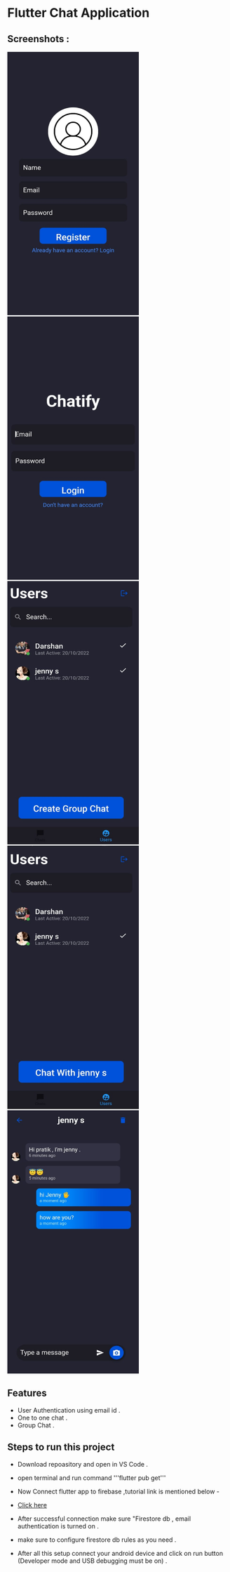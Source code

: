 
# Flutter Chat Application 



## Screenshots :
<img src="https://github.com/thisispratik01/chatify/blob/main/ss/register.jpeg" width="300" height="600" />
<img src="https://github.com/thisispratik01/chatify/blob/main/ss/login.jpeg" width="300" height="600" /> 
<img src="https://github.com/thisispratik01/chatify/blob/main/ss/groupchat.jpeg" width="300" height="600" />
<img src="https://github.com/thisispratik01/chatify/blob/main/ss/onetoone.jpeg" width="300" height="600" />
<img src="https://github.com/thisispratik01/chatify/blob/main/ss/chatone.jpeg" width="300" height="600" />

## Features

- User Authentication using email id .
- One to one chat .
- Group Chat .

## Steps to run this project 

- Download repoasitory and open in VS Code .

- open terminal and run command '''flutter pub get'''
- Now Connect flutter app to firebase ,tutorial link is mentioned below -
- [Click here](https://youtu.be/sz4slPFwEvs)

- After successful connection make sure "Firestore db , email authentication is turned on .
- make sure to configure firestore db rules as you need .
- After all this setup connect your android device and click on run button  (Developer mode and USB debugging must be on) .



